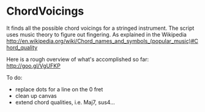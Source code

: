 ChordVoicings
=============

It finds all the possible chord voicings for a stringed instrument.
The script uses music theory to figure out fingering. As explained in the Wikipedia http://en.wikipedia.org/wiki/Chord_names_and_symbols_(popular_music)#Chord_quality

Here is a rough overview of what's accomplished so far: http://goo.gl/VgUFKP

To do:
* replace dots for a line on the 0 fret
* clean up canvas
* extend chord qualities, i.e. Maj7, sus4...
       
